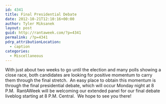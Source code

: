 ```yaml
---
id: 4341
title: Final Presidential Debate
date: 2012-10-21T12:10:16+00:00
author: Tyler Miksanek
layout: post
guid: http://rantaweek.com/?p=4341
permalink: /?p=4341
pdrp_attributionLocation:
  - caption
categories:
  - Miscellaneous
---
```

With just about two weeks to go until the election and many polls showing a close race, both candidates are looking for positive momentum to carry them through the final stretch.  An easy place to obtain this momentum is through the final presidential debate, which will occur Monday night at 8 P.M.  RantAWeek will be welcoming our extended panel for our final debate liveblog starting at 8 P.M. Central.  We hope to see you there!